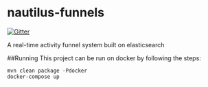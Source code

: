 # nautilus-funnels

[![Gitter](https://badges.gitter.im/santanusinha/nautilus-funnels.svg)](https://gitter.im/santanusinha/nautilus-funnels?utm_source=badge&utm_medium=badge&utm_campaign=pr-badge&utm_content=badge)

A real-time activity funnel system built on elasticsearch

##Running
This project can be run on docker by following the steps:

```
mvn clean package -Pdocker
docker-compose up
```
